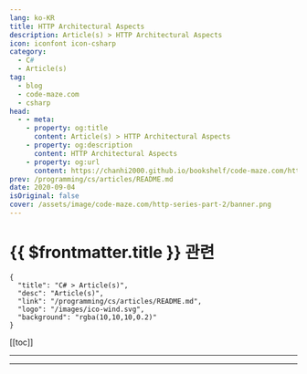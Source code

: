 ```yaml
---
lang: ko-KR
title: HTTP Architectural Aspects
description: Article(s) > HTTP Architectural Aspects
icon: iconfont icon-csharp
category: 
  - C#
  - Article(s)
tag: 
  - blog
  - code-maze.com
  - csharp
head:  
  - - meta:
    - property: og:title
      content: Article(s) > HTTP Architectural Aspects
    - property: og:description
      content: HTTP Architectural Aspects
    - property: og:url
      content: https://chanhi2000.github.io/bookshelf/code-maze.com/http-series-part-2.html
prev: /programming/cs/articles/README.md
date: 2020-09-04
isOriginal: false
cover: /assets/image/code-maze.com/http-series-part-2/banner.png
---
```


# {{ $frontmatter.title }} 관련

```component VPCard
{
  "title": "C# > Article(s)",
  "desc": "Article(s)",
  "link": "/programming/cs/articles/README.md",
  "logo": "/images/ico-wind.svg",
  "background": "rgba(10,10,10,0.2)"
}
```

[[toc]]

---

<SiteInfo
  name="HTTP Architectural Aspects"
  desc="HTTP cannot function by itself as an application protocol. It needs infrastructure that makes communication over the World Wide Web possible and efficient."
  url="https://code-maze.com/http-series-part-2/"
  logo="/assets/image/code-maze.com/favicon.png"
  preview="/assets/image/code-maze.com/http-series-part-2/banner.png"/>

<!-- TODO: 작성 -->

---

<TagLinks />